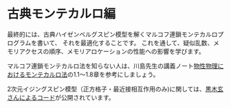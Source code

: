 # 古典モンテカルロ編

最終的には、古典ハイゼンベルグスピン模型を解くマルコフ連鎖モンテカルロプログラムを書いて、
それを最適化することです。
これを通して、疑似乱数、メモリアクセスの順序、メモリアロケーションの性能への影響を学びます。

マルコフ連鎖モンテカルロ法を知らない人は、川島先生の講義ノート[物性物理におけるモンテカルロ法](https://repository.kulib.kyoto-u.ac.jp/dspace/bitstream/2433/111025/1/KJ00004880823.pdf)の1.1〜1.8章を参考にしましょう。

2次元イジングスピン模型（正方格子・最近接相互作用のみ)に関しては、[黒木玄さんによるコード](https://nbviewer.jupyter.org/gist/genkuroki/1df6e9cf580ae984f38df09551643679)が公開されています。